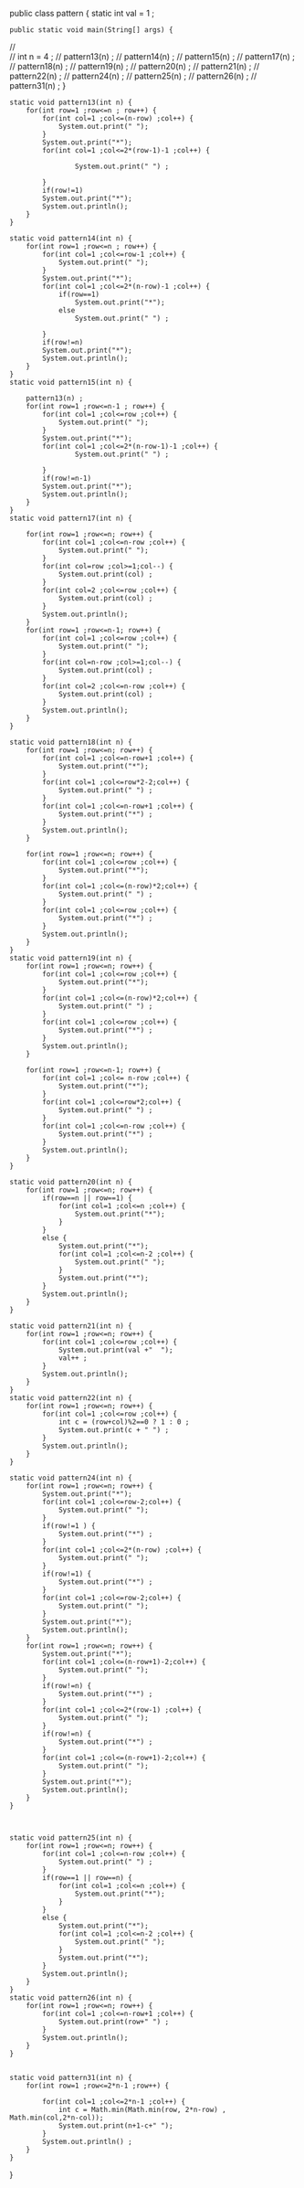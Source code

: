 public class pattern {
	static int val = 1 ;

	public static void main(String[] args) {
//		
//		int n = 4 ;
//		pattern13(n) ;
//		pattern14(n) ;
//		pattern15(n) ;
//		pattern17(n) ;
//		pattern18(n) ;
//		pattern19(n) ;
//		pattern20(n) ;
//		pattern21(n) ;
//		pattern22(n) ;
//		pattern24(n) ;
//		pattern25(n) ;
//		pattern26(n) ;
//		pattern31(n) ;
	}
	
	static void pattern13(int n) {
		for(int row=1 ;row<=n ; row++) {
			for(int col=1 ;col<=(n-row) ;col++) {
				System.out.print(" ");
			}
			System.out.print("*");
			for(int col=1 ;col<=2*(row-1)-1 ;col++) {
				
					System.out.print(" ") ;
				
			}
			if(row!=1)
			System.out.print("*");
			System.out.println();
		}
	}
	
	static void pattern14(int n) {
		for(int row=1 ;row<=n ; row++) {
			for(int col=1 ;col<=row-1 ;col++) {
				System.out.print(" ");
			}
			System.out.print("*");
			for(int col=1 ;col<=2*(n-row)-1 ;col++) {
				if(row==1)
					System.out.print("*");
				else
					System.out.print(" ") ;
				
			}
			if(row!=n)
			System.out.print("*");
			System.out.println();
		}
	}
	static void pattern15(int n) {
		
		pattern13(n) ;
		for(int row=1 ;row<=n-1 ; row++) {
			for(int col=1 ;col<=row ;col++) {
				System.out.print(" ");
			}
			System.out.print("*");
			for(int col=1 ;col<=2*(n-row-1)-1 ;col++) {
					System.out.print(" ") ;
				
			}
			if(row!=n-1)
			System.out.print("*");
			System.out.println();
		}
	}
	static void pattern17(int n) {
		
		for(int row=1 ;row<=n; row++) {
			for(int col=1 ;col<=n-row ;col++) {
				System.out.print(" ");
			}
			for(int col=row ;col>=1;col--) {
				System.out.print(col) ;
			}
			for(int col=2 ;col<=row ;col++) {
				System.out.print(col) ;
			}
			System.out.println();
		}
		for(int row=1 ;row<=n-1; row++) {
			for(int col=1 ;col<=row ;col++) {
				System.out.print(" ");
			}
			for(int col=n-row ;col>=1;col--) {
				System.out.print(col) ;
			}
			for(int col=2 ;col<=n-row ;col++) {
				System.out.print(col) ;
			}
			System.out.println();
		}
	}
	
	static void pattern18(int n) {
		for(int row=1 ;row<=n; row++) {
			for(int col=1 ;col<=n-row+1 ;col++) {
				System.out.print("*");
			}
			for(int col=1 ;col<=row*2-2;col++) {
				System.out.print(" ") ;
			}
			for(int col=1 ;col<=n-row+1 ;col++) {
				System.out.print("*") ;
			}
			System.out.println();
		}
		
		for(int row=1 ;row<=n; row++) {
			for(int col=1 ;col<=row ;col++) {
				System.out.print("*");
			}
			for(int col=1 ;col<=(n-row)*2;col++) {
				System.out.print(" ") ;
			}
			for(int col=1 ;col<=row ;col++) {
				System.out.print("*") ;
			}
			System.out.println();
		}
	}
	static void pattern19(int n) {
		for(int row=1 ;row<=n; row++) {
			for(int col=1 ;col<=row ;col++) {
				System.out.print("*");
			}
			for(int col=1 ;col<=(n-row)*2;col++) {
				System.out.print(" ") ;
			}
			for(int col=1 ;col<=row ;col++) {
				System.out.print("*") ;
			}
			System.out.println();
		}
		
		for(int row=1 ;row<=n-1; row++) {
			for(int col=1 ;col<= n-row ;col++) {
				System.out.print("*");
			}
			for(int col=1 ;col<=row*2;col++) {
				System.out.print(" ") ;
			}
			for(int col=1 ;col<=n-row ;col++) {
				System.out.print("*") ;
			}
			System.out.println();
		}
	}
	
	static void pattern20(int n) {
		for(int row=1 ;row<=n; row++) {
			if(row==n || row==1) {
				for(int col=1 ;col<=n ;col++) {
					System.out.print("*");
				}
			}
			else {
				System.out.print("*");
				for(int col=1 ;col<=n-2 ;col++) {
					System.out.print(" ");
				}
				System.out.print("*");
			}
			System.out.println();
		}
	}
	
	static void pattern21(int n) {
		for(int row=1 ;row<=n; row++) {
			for(int col=1 ;col<=row ;col++) {
				System.out.print(val +"  ");
				val++ ;
			}
			System.out.println();
		}
	}
	static void pattern22(int n) {
		for(int row=1 ;row<=n; row++) {
			for(int col=1 ;col<=row ;col++) {
				int c = (row+col)%2==0 ? 1 : 0 ;
				System.out.print(c + " ") ;
			}
			System.out.println();
		}
	}
	
	static void pattern24(int n) {
		for(int row=1 ;row<=n; row++) {
			System.out.print("*");
			for(int col=1 ;col<=row-2;col++) {
				System.out.print(" ");
			}
			if(row!=1 ) {
				System.out.print("*") ;
			}
			for(int col=1 ;col<=2*(n-row) ;col++) {
				System.out.print(" ");
			}
			if(row!=1) {
				System.out.print("*") ;
			}
			for(int col=1 ;col<=row-2;col++) {
				System.out.print(" ");
			}
			System.out.print("*");
			System.out.println();
		}
		for(int row=1 ;row<=n; row++) {
			System.out.print("*");
			for(int col=1 ;col<=(n-row+1)-2;col++) {
				System.out.print(" ");
			}
			if(row!=n) {
				System.out.print("*") ;
			}
			for(int col=1 ;col<=2*(row-1) ;col++) {
				System.out.print(" ");
			}
			if(row!=n) {
				System.out.print("*") ;
			}
			for(int col=1 ;col<=(n-row+1)-2;col++) {
				System.out.print(" ");
			}
			System.out.print("*");
			System.out.println();
		}
	}
	
	
	
	static void pattern25(int n) {
		for(int row=1 ;row<=n; row++) {
			for(int col=1 ;col<=n-row ;col++) {
				System.out.print(" ") ;
			}
			if(row==1 || row==n) {
				for(int col=1 ;col<=n ;col++) {
					System.out.print("*");
				}
			}
			else {
				System.out.print("*");
				for(int col=1 ;col<=n-2 ;col++) {
					System.out.print(" ");
				}
				System.out.print("*");
			}
			System.out.println();
		}
	}
	static void pattern26(int n) {
		for(int row=1 ;row<=n; row++) {
			for(int col=1 ;col<=n-row+1 ;col++) {
				System.out.print(row+" ") ;
			}
			System.out.println();
		}
	}
	
	
	static void pattern31(int n) {
		for(int row=1 ;row<=2*n-1 ;row++) {
			
			for(int col=1 ;col<=2*n-1 ;col++) {
				int c = Math.min(Math.min(row, 2*n-row) , Math.min(col,2*n-col));
				System.out.print(n+1-c+" ");
			}
			System.out.println() ;
		}
	}
	
}
